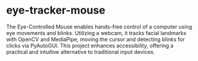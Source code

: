 # eye-tracker-mouse
The Eye-Controlled Mouse enables hands-free control of a computer using eye movements and blinks. Utilizing a webcam, it tracks facial landmarks with OpenCV and MediaPipe, moving the cursor and detecting blinks for clicks via PyAutoGUI. This project enhances accessibility, offering a practical and intuitive alternative to traditional input devices.

